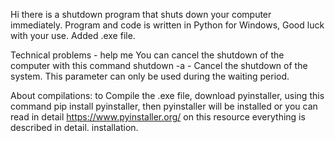 Hi there is a shutdown program that shuts down your computer immediately. 
Program and code is written in Python for Windows, Good luck with your use. Added .exe file.


Technical problems - help me
You can cancel the shutdown of the computer with this command shutdown -a - Cancel the shutdown of the system. 
This parameter can only be used during the waiting period.

About compilations:
to Compile the .exe file, download pyinstaller, using this command pip install pyinstaller, then pyinstaller will be installed or you can read in detail https://www.pyinstaller.org/ on this resource everything is described in detail. installation.
